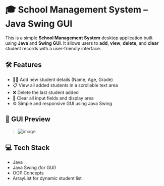 # 🎓 School Management System – Java Swing GUI

This is a simple **School Management System** desktop application built using **Java** and **Swing GUI**. It allows users to **add**, **view**, **delete**, and **clear** student records with a user-friendly interface.

## 🛠 Features

- 🧑‍🎓 Add new student details (Name, Age, Grade)
- 📋 View all added students in a scrollable text area
- ❌ Delete the last student added
- 🧹 Clear all input fields and display area
- ⚙️ Simple and responsive GUI using Java Swing

## 📸 GUI Preview

> ![image](https://github.com/user-attachments/assets/f7aea921-312a-4911-916b-cf561c1c8e92)


## 💻 Tech Stack

- Java  
- Java Swing (for GUI)  
- OOP Concepts  
- ArrayList for dynamic student list


